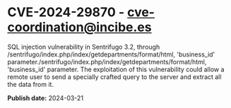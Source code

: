 # CVE-2024-29870 - cve-coordination@incibe.es

SQL injection vulnerability in Sentrifugo 3.2, through /sentrifugo/index.php/index/getdepartments/format/html, 'business_id' parameter./sentrifugo/index.php/index/getdepartments/format/html, 'business_id' parameter. The exploitation of this vulnerability could allow  a remote user to send a specially crafted query to the server and extract all the data from it.

**Publish date:** 2024-03-21
